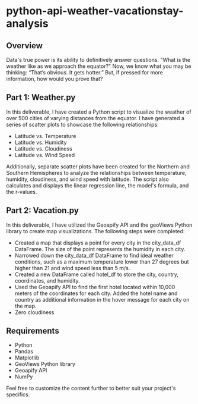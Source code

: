 # python-api-weather-vacationstay-analysis

## Overview

Data's true power is its ability to definitively answer questions. "What is the weather like as we approach the equator?"
Now, we know what you may be thinking: “That’s obvious. It gets hotter.” But, if pressed for more information, how would you prove that?

## Part 1: Weather.py

In this deliverable, I have created a Python script to visualize the weather of over 500 cities of varying distances from the equator. I have generated a series of scatter plots to showcase the following relationships:

- Latitude vs. Temperature
- Latitude vs. Humidity
- Latitude vs. Cloudiness
- Latitude vs. Wind Speed

Additionally, separate scatter plots have been created for the Northern and Southern Hemispheres to analyze the relationships between temperature, humidity, cloudiness, and wind speed with latitude. The script also calculates and displays the linear regression line, the model's formula, and the r-values.

## Part 2: Vacation.py

In this deliverable, I have utilized the Geoapify API and the geoViews Python library to create map visualizations. The following steps were completed:

- Created a map that displays a point for every city in the city_data_df DataFrame. The size of the point represents the humidity in each city.
- Narrowed down the city_data_df DataFrame to find ideal weather conditions, such as a maximum temperature lower than 27 degrees but higher than 21 and wind speed less than 5 m/s.
- Created a new DataFrame called hotel_df to store the city, country, coordinates, and humidity.
- Used the Geoapify API to find the first hotel located within 10,000 meters of the coordinates for each city. Added the hotel name and country as additional information in the hover message for each city on the map.
- Zero cloudiness

## Requirements


- Python
- Pandas
- Matplotlib
- GeoViews Python library
- Geoapify API
- NumPy

Feel free to customize the content further to better suit your project's specifics.
